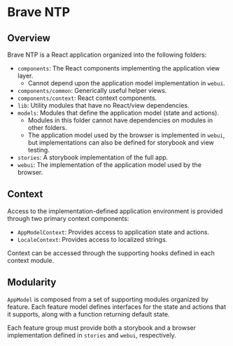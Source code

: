 # Brave NTP

## Overview

Brave NTP is a React application organized into the following folders:

* `components`: The React components implementing the application view layer.
  * Cannot depend upon the application model implementation in `webui`.
* `components/common`: Generically useful helper views.
* `components/context`: React context components.
* `lib`: Utility modules that have no React/view dependencies.
* `models`: Modules that define the application model (state and actions).
  * Modules in this folder cannot have dependencies on modules in other folders.
  * The application model used by the browser is implemented in `webui`, but
  implementations can also be defined for storybook and view testing.
* `stories`: A storybook implementation of the full app.
* `webui`: The implementation of the application model used by the browser.

## Context

Access to the implementation-defined application environment is provided through
two primary context components:

* `AppModelContext`: Provides access to application state and actions.
* `LocaleContext`: Provides access to localized strings.

Context can be accessed through the supporting hooks defined in each context
module.

## Modularity

`AppModel` is composed from a set of supporting modules organized by feature.
Each feature model defines interfaces for the state and actions that it
supports, along with a function returning default state.

Each feature group must provide both a storybook and a browser implementation
defined in `stories` and `webui`, respectively.
